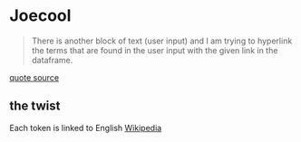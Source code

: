 # Joecool

>  There is another block of text (user input) and I am trying to hyperlink the terms that are found in the user input with the given link in the dataframe.

[quote source](https://discord.com/channels/244230771232079873/244238578400362498/869399184560762910)

## the twist

Each token is linked to English [Wikipedia](https://en.wikipedia.org/)
